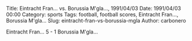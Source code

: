 Title: Eintracht Fran… vs. Borussia M'gla…, 1991/04/03
Date: 1991/04/03 00:00
Category: sports
Tags: football, football scores, Eintracht Fran…, Borussia M'gla…
Slug: eintracht-fran-vs-borussia-mgla
Author: carbonero


Eintracht Fran… 5 - 1 Borussia M'gla…
